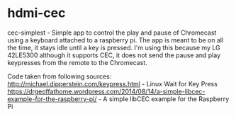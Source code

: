 # hdmi-cec

cec-simplest - Simple app to control the play and pause of Chromecast using a keyboard attached to a raspberry pi. The app is meant to be on all the time, it stays idle until a key is pressed. I'm using this because my LG 42LE5300 although it supports CEC, it does not send the pause and play keypresses from the remote to the Chromecast.

Code taken from following sources:
http://michael.dipperstein.com/keypress.html - Linux Wait for Key Press
https://drgeoffathome.wordpress.com/2014/08/14/a-simple-libcec-example-for-the-raspberry-pi/ - A simple libCEC example for the Raspberry Pi
